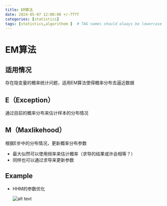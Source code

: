 ```yaml
---
title: EM算法
date: 2024-05-07 12:00:00 +/-TTTT
categories: [statistics]
tags: [statistics,algorithom ]  # TAG names should always be lowercase
---
```

# EM算法
## 适用情况
存在隐变量的概率统计问题，适用EM算法使得概率分布去逼近数据
## E（Exception）
通过目前的概率分布来估计样本的分布情况
## M（Maxlikehood）
根据E步中的分布情况，更新概率分布参数
* 最大似然可以使用频率来估计概率（求导的结果或许会相等？）
* 同样也可以通过求导来更新参数

## Example
* HHM的参数优化
  
  ![alt text](https://raw.githubusercontent.com/huazZeng/huazZeng.github.io/main/_posts/img/HHM-parameter.png)
